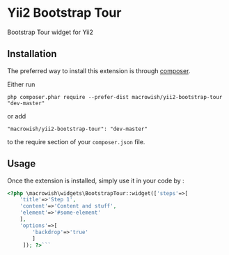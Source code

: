 Yii2 Bootstrap Tour
===================
Bootstrap Tour widget for Yii2

Installation
------------

The preferred way to install this extension is through [composer](http://getcomposer.org/download/).

Either run

```
php composer.phar require --prefer-dist macrowish/yii2-bootstrap-tour "dev-master"
```

or add

```
"macrowish/yii2-bootstrap-tour": "dev-master"
```

to the require section of your `composer.json` file.


Usage
-----

Once the extension is installed, simply use it in your code by  :

```php
<?php \macrowish\widgets\BootstrapTour::widget(['steps'=>[
    'title'=>'Step 1',
    'content'=>'Content and stuff',
    'element'=>'#some-element'
    ],
    'options'=>[
        'backdrop'=>'true'
        ]
     ]); ?>```